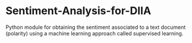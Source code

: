 # Sentiment-Analysis-for-DIIA
Python module for obtaining the sentiment associated to a text document (polarity) using a machine learning approach called supervised learning.
